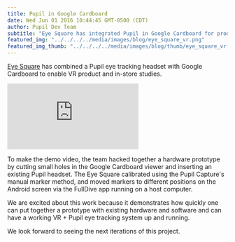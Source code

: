 ```yaml
---
title: Pupil in Google Cardboard
date: Wed Jun 01 2016 10:44:45 GMT-0500 (CDT)
author: Pupil Dev Team
subtitle: "Eye Square has integrated Pupil in Google Cardboard for product and in-store shopping studies..."
featured_img: "../../../../media/images/blog/eye_square_vr.png"
featured_img_thumb: "../../../../media/images/blog/thumb/eye_square_vr.png"  
---
```


[Eye Square](http://www.eye-square.com/itx/) has combined a Pupil eye tracking headset with Google Cardboard to enable VR product and in-store studies. 

<div class="Feature-video-container-16by9">
  <iframe class="Feature-video" src="https://player.vimeo.com/video/168907965?title=0&byline=0&portrait=0" frameborder="0" allowfullscreen></iframe>
</div>

To make the demo video, the team hacked together a hardware prototype by cutting small holes in the Google Cardboard viewer and inserting an existing Pupil headset. The Eye Square calibrated using the Pupil Capture's manual marker method, and moved markers to different positions on the Android screen via the FullDive app running on a host computer.

We are excited about this work because it demonstrates how quickly one can put together a prototype with existing hardware and software and can have a working VR + Pupil eye tracking system up and running.

We look forward to seeing the next iterations of this project.
